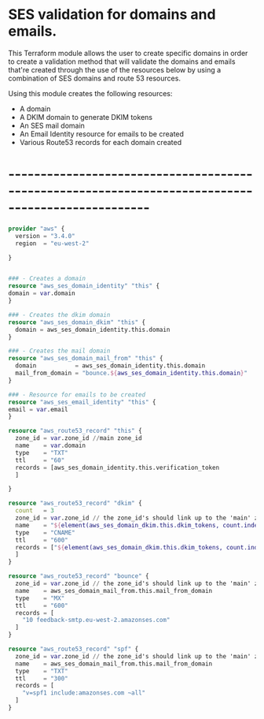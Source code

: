 # SES validation for domains and emails.

This Terraform module allows the user to create specific domains in order to create a validation method that will validate the domains and emails that're created through the use of the resources below by using a combination of SES domains and route 53 resources.


Using this module creates the following resources:
* A domain
* A DKIM domain to generate DKIM tokens
* An SES mail domain
* An Email Identity resource for emails to be created
* Various Route53 records for each domain created
# --------------------------------------------------------------------------------------------------
```terraform
provider "aws" {
  version = "3.4.0"
  region  = "eu-west-2"

}


### - Creates a domain
resource "aws_ses_domain_identity" "this" {
domain = var.domain
}

### - Creates the dkim domain
resource "aws_ses_domain_dkim" "this" {
  domain = aws_ses_domain_identity.this.domain
}

### - Creates the mail domain
resource "aws_ses_domain_mail_from" "this" {
  domain           = aws_ses_domain_identity.this.domain
  mail_from_domain = "bounce.${aws_ses_domain_identity.this.domain}"
}

### - Resource for emails to be created
resource "aws_ses_email_identity" "this" {
email = var.email
}

resource "aws_route53_record" "this" {
  zone_id = var.zone_id //main zone_id
  name    = var.domain
  type    = "TXT"
  ttl     = "60"
  records = [aws_ses_domain_identity.this.verification_token
  ]

}

resource "aws_route53_record" "dkim" {
  count   = 3
  zone_id = var.zone_id // the zone_id's should link up to the 'main' zone_id
  name    = "${element(aws_ses_domain_dkim.this.dkim_tokens, count.index)}._domainkey.${var.domain}"
  type    = "CNAME"
  ttl     = "600"
  records = ["${element(aws_ses_domain_dkim.this.dkim_tokens, count.index)}.dkim.amazonses.com"
  ]
}

resource "aws_route53_record" "bounce" {
  zone_id = var.zone_id // the zone_id's should link up to the 'main' zone_id
  name    = aws_ses_domain_mail_from.this.mail_from_domain
  type    = "MX"
  ttl     = "600"
  records = [
    "10 feedback-smtp.eu-west-2.amazonses.com"
  ]
}

resource "aws_route53_record" "spf" {
  zone_id = var.zone_id // the zone_id's should link up to the 'main' zone_id
  name    = aws_ses_domain_mail_from.this.mail_from_domain
  type    = "TXT"
  ttl     = "300"
  records = [
    "v=spf1 include:amazonses.com ~all"
  ]
}
```
